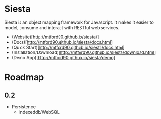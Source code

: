 Siesta
======

Siesta is an object mapping framework for Javascript. It makes it easier to model, consume and interact with RESTful web services.

* (Website)[http://mtford90.github.io/siesta/]
* (Docs)[http://mtford90.github.io/siesta/docs.html]
* (Quick Start)[http://mtford90.github.io/siesta/docs.html]
* (Installation/Download)[http://mtford90.github.io/siesta/download.html]
* (Demo App)[http://mtford90.github.io/siesta/demo]

# Roadmap

## 0.2
* Persistence
    * Indexeddb/WebSQL